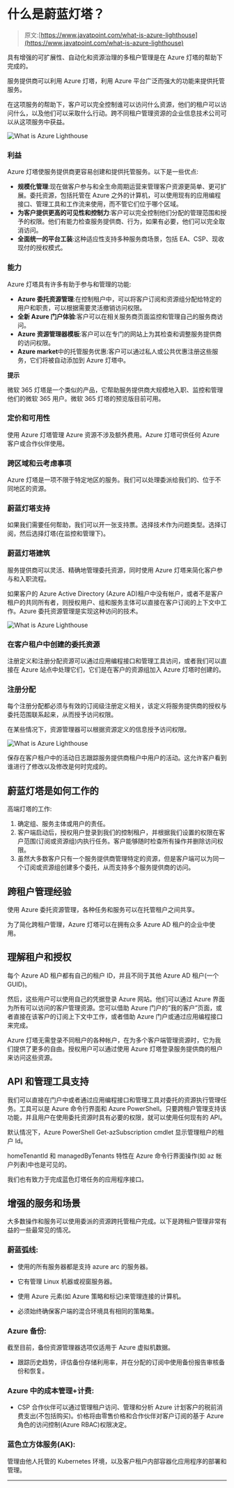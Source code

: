 # 什么是蔚蓝灯塔？

> 原文:[https://www.javatpoint.com/what-is-azure-lighthouse](https://www.javatpoint.com/what-is-azure-lighthouse)

具有增强的可扩展性、自动化和资源治理的多租户管理是在 Azure 灯塔的帮助下完成的。

服务提供商可以利用 Azure 灯塔，利用 Azure 平台广泛而强大的功能来提供托管服务。

在这项服务的帮助下，客户可以完全控制谁可以访问什么资源，他们的租户可以访问什么，以及他们可以采取什么行动。跨不同租户管理资源的企业信息技术公司可以从这项服务中获益。

![What is Azure Lighthouse](../Images/cd2507c3ae0a90bd0d639ad1e5f14ee8.png)

### 利益

Azure 灯塔使服务提供商更容易创建和提供托管服务。以下是一些优点:

*   **规模化管理**:现在做客户参与和全生命周期运营来管理客户资源更简单、更可扩展。委托资源，包括托管在 Azure 之外的计算机，可以使用现有的应用编程接口、管理工具和工作流来使用，而不管它们位于哪个区域。
*   **为客户提供更高的可见性和控制力**:客户可以完全控制他们分配的管理范围和授予的权限。他们有能力检查服务提供商、行为，如果有必要，他们可以完全取消访问。
*   **全面统一的平台工装**:这种适应性支持多种服务商场景，包括 EA、CSP、现收现付的授权模式。

### 能力

Azure 灯塔具有许多有助于参与和管理的功能:

*   **Azure 委托资源管理**:在控制租户中，可以将客户订阅和资源组分配给特定的用户和职责，可以根据需要灵活撤销访问权限。
*   **全新 Azure 门户体验**:客户可以在相关服务商页面监控和管理自己的服务商访问。
*   **Azure 资源管理器模板**:客户可以在专门的网站上为其检查和调整服务提供商的访问权限。
*   **Azure market**中的托管服务优惠:客户可以通过私人或公共优惠注册这些服务，它们将被自动添加到 Azure 灯塔中。

**提示**

微软 365 灯塔是一个类似的产品，它帮助服务提供商大规模地入职、监控和管理他们的微软 365 用户。微软 365 灯塔的预览版目前可用。

### 定价和可用性

使用 Azure 灯塔管理 Azure 资源不涉及额外费用。Azure 灯塔可供任何 Azure 客户或合作伙伴使用。

### 跨区域和云考虑事项

Azure 灯塔是一项不限于特定地区的服务。我们可以处理委派给我们的、位于不同地区的资源。

### 蔚蓝灯塔支持

如果我们需要任何帮助，我们可以开一张支持票。选择技术作为问题类型。选择订阅，然后选择灯塔(在监控和管理下)。

### 蔚蓝灯塔建筑

服务提供商可以灵活、精确地管理委托资源，同时使用 Azure 灯塔来简化客户参与和入职流程。

如果客户的 Azure Active Directory (Azure AD)租户中没有帐户，或者不是客户租户的共同所有者，则授权用户、组和服务主体可以直接在客户订阅的上下文中工作。Azure 委托资源管理是实现这种访问的技术。

![What is Azure Lighthouse](../Images/8314cb673727d618fa1b3445ce0d1340.png)

### 在客户租户中创建的委托资源

注册定义和注册分配资源可以通过应用编程接口和管理工具访问，或者我们可以直接在 Azure 站点中处理它们，它们是在客户的资源组加入 Azure 灯塔时创建的。

### 注册分配

每个注册分配都必须与有效的订阅级注册定义相关，该定义将服务提供商的授权与委托范围联系起来，从而授予访问权限。

在某些情况下，资源管理器可以根据资源定义的信息授予访问权限。

![What is Azure Lighthouse](../Images/33b5206843bca09a1351e919d572494e.png)

保存在客户租户中的活动日志跟踪服务提供商租户中用户的活动。这允许客户看到谁进行了修改以及修改是何时完成的。

## 蔚蓝灯塔是如何工作的

高端灯塔的工作:

1.  确定组、服务主体或用户的责任。
2.  客户端启动后，授权用户登录到我们的控制租户，并根据我们设置的权限在客户范围(订阅或资源组)内执行任务。客户能够随时检查所有操作并删除访问权限。
3.  虽然大多数客户只有一个服务提供商管理特定的资源，但是客户端可以为同一个订阅或资源组创建多个委托，从而支持多个服务提供商的访问。

## 跨租户管理经验

使用 Azure 委托资源管理，各种任务和服务可以在托管租户之间共享。

为了简化跨租户管理，Azure 灯塔可以在拥有众多 Azure AD 租户的企业中使用。

## 理解租户和授权

每个 Azure AD 租户都有自己的租户 ID，并且不同于其他 Azure AD 租户(一个 GUID)。

然后，这些用户可以使用自己的凭据登录 Azure 网站。他们可以通过 Azure 界面为所有可以访问的客户管理资源。您可以借助 Azure 门户的“我的客户”页面，或者直接在该客户的订阅上下文中工作，或者借助 Azure 门户或通过应用编程接口来完成。

Azure 灯塔无需登录不同租户的各种帐户，在为多个客户端管理资源时，它为我们提供了更多的自由。授权用户可以通过使用 Azure 灯塔登录服务提供商的租户来访问这些资源。

## API 和管理工具支持

我们可以直接在门户中或者通过应用编程接口和管理工具对委托的资源执行管理任务。工具可以是 Azure 命令行界面和 Azure PowerShell。只要跨租户管理支持该功能，并且用户在使用委托资源时具有必要的权限，就可以使用任何现有的 API。

默认情况下，Azure PowerShell Get-azSubscription cmdlet 显示管理租户的租户 Id。

homeTenantId 和 managedByTenants 特性在 Azure 命令行界面操作(如 az 帐户列表)中也是可见的。

我们也有致力于完成蓝色灯塔任务的应用程序接口。

## 增强的服务和场景

大多数操作和服务可以使用委派的资源跨托管租户完成。以下是跨租户管理非常有益的一些最常见的情况。

### 蔚蓝弧线:

*   使用的所有服务器都是支持 azure arc 的服务器。

*   它有管理 Linux 机器或视窗服务器。
*   使用 Azure 元素(如 Azure 策略和标记)来管理连接的计算机。
*   必须始终确保客户端的混合环境具有相同的策略集。

### Azure 备份:

截至目前，备份资源管理器选项仅适用于 Azure 虚拟机数据。

*   跟踪历史趋势，评估备份存储利用率，并在分配的订阅中使用备份报告审核备份和恢复。

### Azure 中的成本管理+计费:

*   CSP 合作伙伴可以通过管理租户访问、管理和分析 Azure 计划客户的税前消费支出(不包括购买)。价格将由零售价格和合作伙伴对客户订阅的基于 Azure 角色的访问控制(Azure RBAC)权限决定。

### 蓝色立方体服务(AK):

管理由他人托管的 Kubernetes 环境，以及客户租户内部容器化应用程序的部署和管理。

* * *